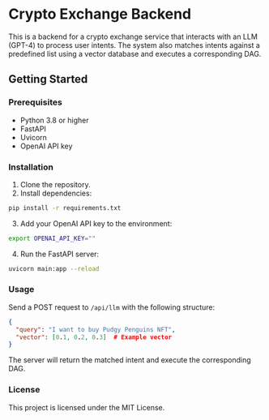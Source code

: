 
# Crypto Exchange Backend

This is a backend for a crypto exchange service that interacts with an LLM (GPT-4) to process user intents. The system also matches intents against a predefined list using a vector database and executes a corresponding DAG.

## Getting Started

### Prerequisites
- Python 3.8 or higher
- FastAPI
- Uvicorn
- OpenAI API key

### Installation

1. Clone the repository.
2. Install dependencies:

```bash
pip install -r requirements.txt
```

3. Add your OpenAI API key to the environment:

```bash
export OPENAI_API_KEY=""
```

4. Run the FastAPI server:

```bash
uvicorn main:app --reload
```

### Usage

Send a POST request to `/api/llm` with the following structure:

```json
{
  "query": "I want to buy Pudgy Penguins NFT",
  "vector": [0.1, 0.2, 0.3]  # Example vector
}
```

The server will return the matched intent and execute the corresponding DAG.

### License
This project is licensed under the MIT License.
